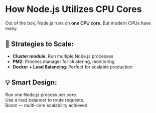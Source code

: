 # How Node.js Utilizes CPU Cores

Out of the box, Node.js runs on **one CPU core**. But modern CPUs have many.

## 🧠 Strategies to Scale:

- **Cluster module**: Run multiple Node.js processes
- **PM2**: Process manager for clustering, monitoring
- **Docker + Load Balancing**: Perfect for scalable production

## 💡 Smart Design:

Run one Node.js process per core.  
Use a load balancer to route requests.  
Boom — multi-core scalability achieved.
